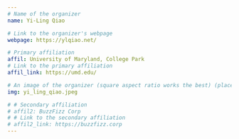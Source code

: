 ```yaml
---
# Name of the organizer
name: Yi-Ling Qiao

# Link to the organizer's webpage
webpage: https://ylqiao.net/

# Primary affiliation
affil: University of Maryland, College Park
# Link to the primary affiliation
affil_link: https://umd.edu/

# An image of the organizer (square aspect ratio works the best) (place in the `assets/img/organizers` directory)
img: yi_ling_qiao.jpeg

# # Secondary affiliation
# affil2: BuzzFizz Corp
# # Link to the secondary affiliation
# affil2_link: https://buzzfizz.corp
---
```

